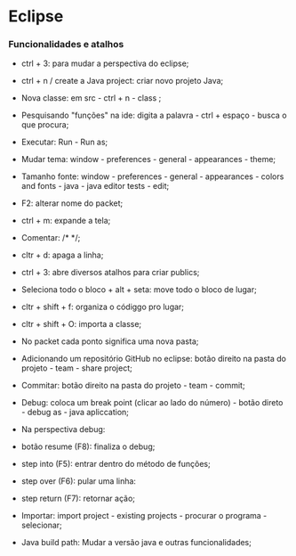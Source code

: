 # Eclipse



### Funcionalidades e atalhos



* ctrl + 3: para mudar a perspectiva do eclipse;

* ctrl + n / create a Java project: criar novo projeto Java;

* Nova classe: em src - ctrl + n - class ;

* Pesquisando "funções" na ide: digita a palavra - ctrl + espaço - busca o que procura;

* Executar: Run - Run as;

* Mudar tema: window - preferences - general - appearances - theme;

* Tamanho fonte: window - preferences - general - appearances - colors and fonts - java - java editor tests - edit;

* F2: alterar nome do packet;

* ctrl + m: expande a tela;

* Comentar: /* */;

* cltr + d: apaga a linha;

* ctrl + 3: abre diversos atalhos para criar publics;

* Seleciona todo o bloco + alt + seta: move todo o bloco de lugar;

* cltr + shift + f: organiza o códiggo pro lugar;

* cltr + shift + O: importa a classe;

* No packet cada ponto significa uma nova pasta;

* Adicionando um repositório GitHub no eclipse: botão direito na pasta do projeto - team - share project;

* Commitar: botão direito na pasta do projeto - team - commit;

* Debug: coloca um break point (clicar ao lado do número) - botão direto - debug as - java apliccation;

* Na perspectiva debug:

* botão resume (F8): finaliza o debug;

* step into (F5): entrar dentro do método de funções;

* step over (F6): pular uma linha:

* step return (F7): retornar ação;

* Importar: import project - existing projects - procurar o programa - selecionar;

* Java build path: Mudar a versão java e outras funcionalidades;

  

